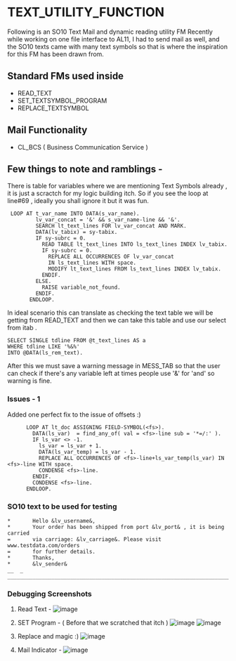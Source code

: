 # TEXT_UTILITY_FUNCTION
Following is an SO10 Text Mail and dynamic reading utility FM 
Recently while working on one file interface to AL11, I had to send mail as well, and the SO10 texts came with many text symbols so that is where the inspiration for this FM has been drawn from.

## Standard FMs used inside 
* READ_TEXT
* SET_TEXTSYMBOL_PROGRAM
* REPLACE_TEXTSYMBOL

## Mail Functionality 
* CL_BCS ( Business Communication Service )

## Few things to note and ramblings - 
   There is table for variables where we are mentioning Text Symbols already , it is just a scractch for my logic 
   building itch. So if you see the loop at line#69 , ideally you shall ignore it but it was fun.

   ```abap
    LOOP AT t_var_name INTO DATA(s_var_name).
            lv_var_concat = '&' && s_var_name-line && '&'.
            SEARCH lt_text_lines FOR lv_var_concat AND MARK.
            DATA(lv_tabix) = sy-tabix.
            IF sy-subrc = 0.
              READ TABLE lt_text_lines INTO ls_text_lines INDEX lv_tabix.
              IF sy-subrc = 0.
                REPLACE ALL OCCURRENCES OF lv_var_concat
                IN ls_text_lines WITH space.
                MODIFY lt_text_lines FROM ls_text_lines INDEX lv_tabix.
              ENDIF.
            ELSE.
              RAISE variable_not_found.
            ENDIF.
          ENDLOOP.
   ```

   In ideal scenario this can translate as checking the text table we will be getting from READ_TEXT
   and then we can take this table and use our select from itab .

   ```abap
   SELECT SINGLE tdline FROM @t_text_lines AS a
   WHERE tdline LIKE '%&%'
   INTO @DATA(ls_rem_text).
   ```
   After this we must save a warning message in MESS_TAB so that the user can check if there's any variable left
   at times people use '&' for 'and' so warning is fine.

### Issues - 1 

Added one perfect fix to the issue of offsets :) 

```abap
      LOOP AT lt_doc ASSIGNING FIELD-SYMBOL(<fs>).
        DATA(ls_var)  = find_any_of( val = <fs>-line sub = '*=/:' ).
        IF ls_var <> -1.
          ls_var = ls_var + 1.
          DATA(ls_var_temp) = ls_var - 1.
          REPLACE ALL OCCURRENCES OF <fs>-line+ls_var_temp(ls_var) IN <fs>-line WITH space.
          CONDENSE <fs>-line.
        ENDIF.
        CONDENSE <fs>-line.
      ENDLOOP.
```

### SO10 text to be used for testing 
```
*	 	Hello &lv_username&,
*	 	Your order has been shipped from port &lv_port& , it is being carried
=	 	via carriage: &lv_carriage&. Please visit www.testdata.com/orders
=	 	for further details.
*	 	Thanks,
*	 	&lv_sender&
__	_	________________________________________________________________________
```

### Debugging Screenshots

1. Read Text -
![image](https://github.com/user-attachments/assets/478cd6fb-723d-4cf3-9e70-58d08e3e3ac9)

2. SET Program - ( Before that we scratched that itch )
![image](https://github.com/user-attachments/assets/f7c890c1-2667-4e94-bfd2-ebce5b763cbb)
![image](https://github.com/user-attachments/assets/a3c03743-fa33-4263-b100-0161bd1e8fb6)

4. Replace and magic :)
![image](https://github.com/user-attachments/assets/9f28da69-375c-4373-b67a-026e99e60f8b)

5. Mail Indicator -
![image](https://github.com/user-attachments/assets/006988dd-c9ec-4ef0-8ff0-232b29986fca)







   
